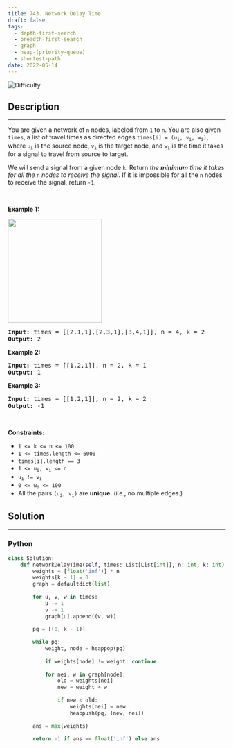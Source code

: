 ```yaml
---
title: 743. Network Delay Time
draft: false
tags: 
  - depth-first-search
  - breadth-first-search
  - graph
  - heap-(priority-queue)
  - shortest-path
date: 2022-05-14
---
```


![Difficulty](https://img.shields.io/badge/Difficulty-Medium-blue.svg)

## Description

---
<p>You are given a network of <code>n</code> nodes, labeled from <code>1</code> to <code>n</code>. You are also given <code>times</code>, a list of travel times as directed edges <code>times[i] = (u<sub>i</sub>, v<sub>i</sub>, w<sub>i</sub>)</code>, where <code>u<sub>i</sub></code> is the source node, <code>v<sub>i</sub></code> is the target node, and <code>w<sub>i</sub></code> is the time it takes for a signal to travel from source to target.</p>

<p>We will send a signal from a given node <code>k</code>. Return <em>the <strong>minimum</strong> time it takes for all the</em> <code>n</code> <em>nodes to receive the signal</em>. If it is impossible for all the <code>n</code> nodes to receive the signal, return <code>-1</code>.</p>

<p>&nbsp;</p>
<p><strong class="example">Example 1:</strong></p>
<img alt="" src="https://assets.leetcode.com/uploads/2019/05/23/931_example_1.png" style="width: 217px; height: 239px;" />
<pre>
<strong>Input:</strong> times = [[2,1,1],[2,3,1],[3,4,1]], n = 4, k = 2
<strong>Output:</strong> 2
</pre>

<p><strong class="example">Example 2:</strong></p>

<pre>
<strong>Input:</strong> times = [[1,2,1]], n = 2, k = 1
<strong>Output:</strong> 1
</pre>

<p><strong class="example">Example 3:</strong></p>

<pre>
<strong>Input:</strong> times = [[1,2,1]], n = 2, k = 2
<strong>Output:</strong> -1
</pre>

<p>&nbsp;</p>
<p><strong>Constraints:</strong></p>

<ul>
	<li><code>1 &lt;= k &lt;= n &lt;= 100</code></li>
	<li><code>1 &lt;= times.length &lt;= 6000</code></li>
	<li><code>times[i].length == 3</code></li>
	<li><code>1 &lt;= u<sub>i</sub>, v<sub>i</sub> &lt;= n</code></li>
	<li><code>u<sub>i</sub> != v<sub>i</sub></code></li>
	<li><code>0 &lt;= w<sub>i</sub> &lt;= 100</code></li>
	<li>All the pairs <code>(u<sub>i</sub>, v<sub>i</sub>)</code> are <strong>unique</strong>. (i.e., no multiple edges.)</li>
</ul>


## Solution

---
### Python
``` py title='network-delay-time'
class Solution:
    def networkDelayTime(self, times: List[List[int]], n: int, k: int) -> int:
        weights = [float('inf')] * n
        weights[k - 1] = 0
        graph = defaultdict(list)
        
        for u, v, w in times:
            u -= 1
            v -= 1
            graph[u].append((v, w))
        
        pq = [(0, k - 1)]
        
        while pq:
            weight, node = heappop(pq)
            
            if weights[node] != weight: continue
            
            for nei, w in graph[node]:
                old = weights[nei]
                new = weight + w
                
                if new < old:
                    weights[nei] = new
                    heappush(pq, (new, nei))
        
        ans = max(weights)
        
        return -1 if ans == float('inf') else ans

```

